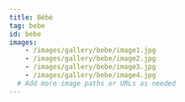 ```yaml
---
title: Bébé
tag: bebe
id: bebe
images:
    - /images/gallery/bebe/image1.jpg
    - /images/gallery/bebe/image2.jpg
    - /images/gallery/bebe/image3.jpg
    - /images/gallery/bebe/image4.jpg
  # Add more image paths or URLs as needed
---
```

